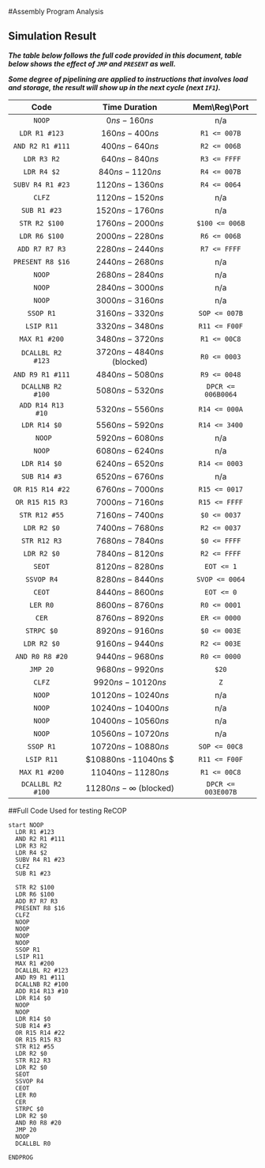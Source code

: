 #Assembly Program Analysis

## Simulation Result

***The table below follows the full code provided in this document, table below shows the effect of `JMP` and `PRESENT` as well.***

***Some degree of pipelining are applied to instructions that involves load and storage, the result will show up in the next cycle (next `IF1`).***

|       Code        |        Time Duration         | Mem\Reg\Port  |
| :---------------: | :--------------------------: | :-----------: |
|      `NOOP`       |        $0ns - 160ns$         |      n/a      |
|   `LDR R1 #123`   |       $160ns - 400ns$        |  `R1 <= 007B`   |
| `AND R2 R1 #111`  |       $400ns - 640ns$        |  `R2 <= 006B`   |
|    `LDR R3 R2`    |       $640ns - 840ns$        | `R3 <= FFFF`  |
|    `LDR R4 $2`    |       $840ns - 1120ns$       |  `R4 <= 007B`   |
| `SUBV R4 R1 #23`  |      $1120ns - 1360ns$       |  `R4 <= 0064`   |
|      `CLFZ`       |      $1120ns - 1520ns$       |      n/a      |
|   `SUB R1 #23`    |      $1520ns - 1760ns$       |      n/a      |
|   `STR R2 $100`   |      $1760ns - 2000ns$       | `$100 <= 006B`  |
|   `LDR R6 $100`   |      $2000ns - 2280ns$       |  `R6 <= 006B`   |
|  `ADD R7 R7 R3`   |       $2280ns -2440ns$       | `R7 <= FFFF`  |
| `PRESENT R8 $16`  |      $2440ns - 2680ns$       |      n/a      |
|      `NOOP`       |      $2680ns - 2840ns$       |      n/a      |
|      `NOOP`       |      $2840ns - 3000ns$       |      n/a      |
|      `NOOP`       |      $3000ns - 3160ns$       |      n/a      |
|     `SSOP R1`     |      $3160ns - 3320 ns$      |  `SOP <= 007B`  |
|    `LSIP R11`     |      $3320ns - 3480ns$       | `R11 <= F00F` |
|   `MAX R1 #200`   |      $3480ns - 3720ns$       |  `R1 <= 00C8`   |
| `DCALLBL R2 #123` | $3720ns - 4840ns$ (blocked)  |     `R0 <= 0003`      |
| `AND R9 R1 #111`  |      $4840ns - 5080ns$       |     `R9 <= 0048`      |
| `DCALLNB R2 #100` |      $5080ns - 5320ns$       |    `DPCR <= 006B0064`     |
| `ADD R14 R13 #10` |      $5320ns - 5560ns$       |     `R14 <= 000A`     |
|   `LDR R14 $0`    |      $5560ns - 5920ns$       |     `R14 <= 3400`     |
|      ` NOOP`      |      $5920ns - 6080ns$       |      n/a      |
|      `NOOP`       |      $6080ns - 6240ns$       |      n/a      |
|     `LDR R14 $0`     |      $6240ns - 6520ns$       |     `R14 <= 0003`     |
|   `SUB R14 #3`    |      $6520ns - 6760ns$       |      n/a      |
| `OR R15 R14 #22`  |      $6760ns - 7000ns$       |     `R15 <= 0017`     |
|  `OR R15 R15 R3`  |      $7000ns - 7160ns$       |     `R15 <= FFFF`     |
|   `STR R12 #55`   |      $7160ns - 7400ns$       |     `$0 <= 0037`      |
|    `LDR R2 $0`    |      $7400ns - 7680ns$       |     `R2 <= 0037`      |
|   `STR R12 R3`    |      $7680ns - 7840ns$       |     `$0 <= FFFF`      |
|    `LDR R2 $0`    |      $7840ns - 8120ns$       |     `R2 <= FFFF`      |
|      `SEOT`       |      $8120ns - 8280ns$       |     `EOT <= 1`     |
|    `SSVOP R4`     |      $8280ns - 8440ns$       |    `SVOP <= 0064`     |
|      `CEOT`       |      $8440ns - 8600ns$       |     `EOT <= 0`     |
|     `LER R0`      |      $8600ns - 8760ns$       |     `R0 <= 0001`      |
|       `CER`       |      $8760ns - 8920ns$       |     `ER <= 0000`      |
|    `STRPC $0`     |      $8920ns - 9160ns$       |     `$0 <= 003E`      |
|    `LDR R2 $0`    |      $9160ns - 9440ns$       |     `R2 <= 003E`      |
|  `AND R0 R8 #20`  |      $9440ns - 9680ns$       |     `R0 <= 0000`      |
|     `JMP 20`      |      $9680ns - 9920ns$       |     `$20`     |
|      `CLFZ`       |      $9920ns - 10120ns$      |      `Z`      |
|      `NOOP`       |     $10120ns - 10240ns$      |      n/a      |
|      `NOOP`       |     $10240ns - 10400ns$      |      n/a      |
|      `NOOP`       |     $10400ns - 10560ns$      |      n/a      |
|      `NOOP`       |     $10560ns - 10720ns$      |      n/a      |
|     `SSOP R1`     |     $10720ns - 10880ns$      |     `SOP <= 00C8`     |
|    `LSIP R11`     |     $10880ns -11040ns $      |     `R11 <= F00F`     |
|   `MAX R1 #200`   |     $11040ns - 11280ns$      |     `R1 <= 00C8`      |
| `DCALLBL R2 #100` | $11280ns - \infty$ (blocked) |    `DPCR <= 003E007B`     |







##Full Code Used for testing ReCOP

```assembly
start NOOP
  LDR R1 #123
  AND R2 R1 #111
  LDR R3 R2
  LDR R4 $2
  SUBV R4 R1 #23
  CLFZ
  SUB R1 #23
  
  STR R2 $100
  LDR R6 $100
  ADD R7 R7 R3
  PRESENT R8 $16
  CLFZ
  NOOP
  NOOP
  NOOP
  NOOP
  SSOP R1
  LSIP R11
  MAX R1 #200
  DCALLBL R2 #123  
  AND R9 R1 #111
  DCALLNB R2 #100
  ADD R14 R13 #10
  LDR R14 $0
  NOOP
  NOOP
  LDR R14 $0
  SUB R14 #3
  OR R15 R14 #22
  OR R15 R15 R3
  STR R12 #55
  LDR R2 $0
  STR R12 R3
  LDR R2 $0
  SEOT 
  SSVOP R4
  CEOT
  LER R0
  CER
  STRPC $0
  LDR R2 $0
  AND R0 R8 #20 
  JMP 20 
  NOOP
  DCALLBL R0
  
ENDPROG 
```

